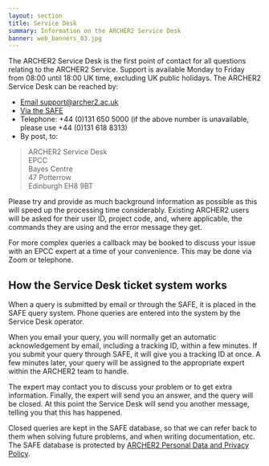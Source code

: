```yaml
---
layout: section
title: Service Desk
summary: Information on the ARCHER2 Service Desk
banner: web_banners_03.jpg
---
```


The ARCHER2 Service Desk is the first point of contact for all questions relating to the ARCHER2 Service. Support is available Monday to Friday from 08:00 until 18:00 UK time, excluding UK public holidays. The ARCHER2 Service Desk can be reached by:

- [Email support@archer2.ac.uk](mailto:support@archer2.ac.uk)
- [Via the SAFE](https://safe.epcc.ed.ac.uk/)
- Telephone: +44 (0)131 650 5000 (if the above number is unavailable, please use +44 (0)131 618 8313)
- By post, to:

> ARCHER2 Service Desk  
EPCC  
Bayes Centre  
47 Potterrow  
Edinburgh EH8 9BT

Please try and provide as much background information as possible as this will speed up the processing time considerably. Existing ARCHER2 users will be asked for their user ID, project code, and, where applicable, the commands they are using and the error message they get.

For more complex queries a callback may be booked to discuss your issue with an EPCC expert at a time of your convenience. This may be done via Zoom or telephone.

## How the Service Desk ticket system works

When a query is submitted by email or through the SAFE, it is placed in the SAFE query system. Phone queries are entered into the system by the Service Desk operator.

When you email your query, you will normally get an automatic acknowledgement by email, including a tracking ID, within a few minutes. If you submit your query through SAFE, it will give you a tracking ID at once. A few minutes later, your query will be assigned to the appropriate expert within the ARCHER2 team to handle.

The expert may contact you to discuss your problem or to get extra information. Finally, the expert will send you an answer, and the query will be closed. At this point the Service Desk will send you another message, telling you that this has happened.

Closed queries are kept in the SAFE database, so that we can refer back to them when solving future problems, and when writing documentation, etc. The SAFE database is protected by [ARCHER2 Personal Data and Privacy Policy](../about/policies/privacy.html). 


